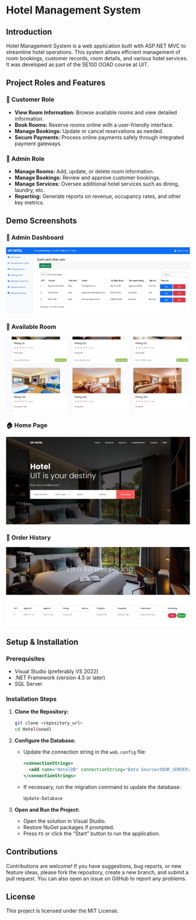 # Hotel Management System

## Introduction

Hotel Management System is a web application built with ASP.NET MVC to streamline hotel operations. This system allows efficient management of room bookings, customer records, room details, and various hotel services. It was developed as part of the SE100 OOAD course at UIT.

## Project Roles and Features

### 🏨 Customer Role
- **View Room Information:** Browse available rooms and view detailed information.
- **Book Rooms:** Reserve rooms online with a user-friendly interface.
- **Manage Bookings:** Update or cancel reservations as needed.
- **Secure Payments:** Process online payments safely through integrated payment gateways.

### 🔧 Admin Role
- **Manage Rooms:** Add, update, or delete room information.
- **Manage Bookings:** Review and approve customer bookings.
- **Manage Services:** Oversee additional hotel services such as dining, laundry, etc.
- **Reporting:** Generate reports on revenue, occupancy rates, and other key metrics.

## Demo Screenshots

### 🔧 Admin Dashboard
![Admin Dashboard](demo/admindashboard.png)

### 🏨 Available Room
![Available Room](demo/availableroom.png)

### 🏠 Home Page
![Home Page](demo/homepage.png)

### 📝 Order History
![Order History](demo/orderhistory.png)

## Setup & Installation

### Prerequisites
- Visual Studio (preferably VS 2022)
- .NET Framework (version 4.5 or later)
- SQL Server

### Installation Steps

1. **Clone the Repository:**
   ```bash
   git clone <repository_url>
   cd Hotel(ooad)
   ```

2. **Configure the Database:**
   - Update the connection string in the `web.config` file:
     ```xml
     <connectionStrings>
       <add name="HotelDB" connectionString="Data Source=YOUR_SERVER;Initial Catalog=HotelDB;Integrated Security=True" providerName="System.Data.SqlClient" />
     </connectionStrings>
     ```
   - If necessary, run the migration command to update the database:
     ```bash
     Update-Database
     ```

3. **Open and Run the Project:**
   - Open the solution in Visual Studio.
   - Restore NuGet packages if prompted.
   - Press `F5` or click the “Start” button to run the application.

## Contributions

Contributions are welcome! If you have suggestions, bug reports, or new feature ideas, please fork the repository, create a new branch, and submit a pull request. You can also open an issue on GitHub to report any problems.

## License

This project is licensed under the MIT License.

